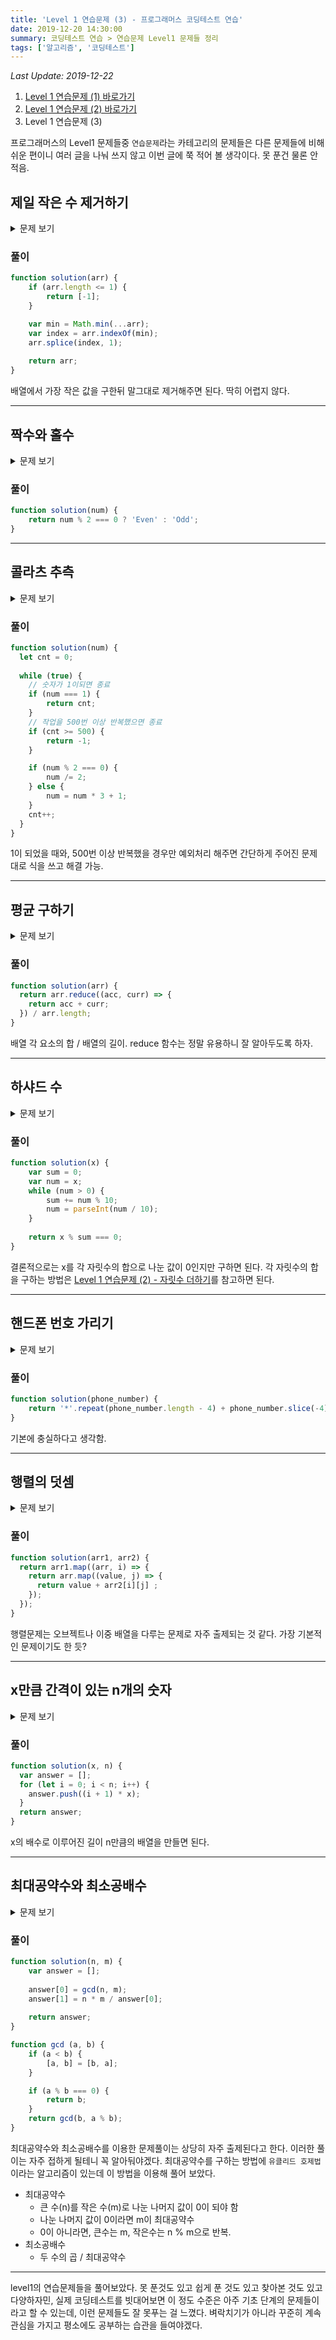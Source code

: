 ```yaml
---
title: 'Level 1 연습문제 (3) - 프로그래머스 코딩테스트 연습'
date: 2019-12-20 14:30:00
summary: 코딩테스트 연습 > 연습문제 Level1 문제들 정리
tags: ['알고리즘', '코딩테스트']
---
```


*Last Update: 2019-12-22*

1. [Level 1 연습문제 (1) 바로가기](/blog/codingtest/2019-12-14-programmers-algorithm-1)
2. [Level 1 연습문제 (2) 바로가기](/blog/codingtest/2019-12-17-programmers-algorithm-2)
2. Level 1 연습문제 (3)

프로그래머스의 Level1 문제들중 `연습문제`라는 카테고리의 문제들은 다른 문제들에 비해 쉬운 편이니 여러 글을 나눠 쓰지 않고 이번 글에 쭉 적어 볼 생각이다. 못 푼건 물론 안적음.

## 제일 작은 수 제거하기

<details>
  <summary>문제 보기</summary>

정수를 저장한 배열, arr 에서 가장 작은 수를 제거한 배열을 리턴하는 함수, solution을 완성해주세요. 단, 리턴하려는 배열이 빈 배열인 경우엔 배열에 -1을 채워 리턴하세요. 예를들어 arr이 [4,3,2,1]인 경우는 [4,3,2]를 리턴 하고, [10]면 [-1]을 리턴 합니다.

### 제한 조건

* arr은 길이 1 이상인 배열입니다.
* 인덱스 i, j에 대해 i ≠ j이면 arr[i] ≠ arr[j] 입니다.

### 입출력 예

arr | return
--- | ---
[4,3,2,1] | [4,3,2]
[10 | [-1]

</details>

### 풀이

```javascript
function solution(arr) {
    if (arr.length <= 1) {
        return [-1];
    }

    var min = Math.min(...arr);
    var index = arr.indexOf(min);
    arr.splice(index, 1);
    
    return arr;
}
```

배열에서 가장 작은 값을 구한뒤 말그대로 제거해주면 된다. 딱히 어렵지 않다.

---------

## 짝수와 홀수

<details>
  <summary>문제 보기</summary>

정수 num이 짝수일 경우 "Even"을 반환하고 홀수인 경우 "Odd"를 반환하는 함수, solution을 완성해주세요.

### 제한 조건

* num은 int 범위의 정수입니다.
* 0은 짝수입니다.

### 입출력 예

num | return
--- | ---
3 | "Odd"
4 | "Even"

</details>

### 풀이

```javascript
function solution(num) {
    return num % 2 === 0 ? 'Even' : 'Odd';
}
```

---------

## 콜라츠 추측

<details>
  <summary>문제 보기</summary>

1937년 Collatz란 사람에 의해 제기된 이 추측은, 주어진 수가 1이 될때까지 다음 작업을 반복하면, 모든 수를 1로 만들 수 있다는 추측입니다. 작업은 다음과 같습니다.

> 1-1. 입력된 수가 짝수라면 2로 나눕니다.  
> 1-2. 입력된 수가 홀수라면 3을 곱하고 1을 더합니다.  
> 2. 결과로 나온 수에 같은 작업을 1이 될 때까지 반복합니다.

예를 들어, 입력된 수가 6이라면 6→3→10→5→16→8→4→2→1 이 되어 총 8번 만에 1이 됩니다. 위 작업을 몇 번이나 반복해야하는지 반환하는 함수, solution을 완성해 주세요. 단, 작업을 500번을 반복해도 1이 되지 않는다면 –1을 반환해 주세요.

### 제한 조건

* 입력된 수, `num`은 1 이상 8000000 미만인 정수입니다.

### 입출력 예

n | result
--- | ---
6 | 8
16 | 4
626331 | -1

### 입출력 예 설명

* 입출력 예 #1  
  문제의 설명과 같습니다.
* 입출력 예 #2  
  16 -> 8 -> 4 -> 2 -> 1 이되어 총 4번만에 1이 됩니다.
* 입출력 예 #3  
  626331은 500번을 시도해도 1이 되지 못하므로 -1을 리턴해야합니다.

</details>

### 풀이

```javascript
function solution(num) {
  let cnt = 0;
  
  while (true) {
    // 숫자가 1이되면 종료
    if (num === 1) {
        return cnt;
    }
    // 작업을 500번 이상 반복했으면 종료
    if (cnt >= 500) {
        return -1;
    }

    if (num % 2 === 0) {
        num /= 2;
    } else {
        num = num * 3 + 1;
    }
    cnt++;
  }
}
```

1이 되었을 때와, 500번 이상 반복했을 경우만 예외처리 해주면 간단하게 주어진 문제대로 식을 쓰고 해결 가능.

---------


## 평균 구하기

<details>
  <summary>문제 보기</summary>

정수를 담고 있는 배열 arr의 평균값을 return하는 함수, solution을 완성해보세요.

### 제한 조건

* arr은 길이 1 이상, 100 이하인 배열입니다.
* arr의 원소는 -10,000 이상 10,000 이하인 정수입니다.

### 입출력 예

arr | return
--- | ---
[1,2,3,4] | 2.5
[5,5] | 5

</details>

### 풀이

```javascript
function solution(arr) {
  return arr.reduce((acc, curr) => {
    return acc + curr;    
  }) / arr.length;
}
```

배열 각 요소의 합 / 배열의 길이. reduce 함수는 정말 유용하니 잘 알아두도록 하자.

---------

## 하샤드 수

<details>
  <summary>문제 보기</summary>

양의 정수 x가 하샤드 수이려면 x의 자릿수의 합으로 x가 나누어져야 합니다. 예를 들어 18의 자릿수 합은 1+8=9이고, 18은 9로 나누어 떨어지므로 18은 하샤드 수입니다. 자연수 x를 입력받아 x가 하샤드 수인지 아닌지 검사하는 함수, solution을 완성해주세요.


### 제한 조건

* `x`는 1 이상, 10000 이하인 정수입니다.

### 입출력 예

arr | return
--- | ---
10 | true
12 | true
11 | false
13 | false

### 입출력 예 설명

* 입출력 예 #1  
  10의 모든 자릿수의 합은 1입니다. 10은 1로 나누어 떨어지므로 10은 하샤드 수입니다.
* 입출력 예 #2  
  12의 모든 자릿수의 합은 3입니다. 12는 3으로 나누어 떨어지므로 12는 하샤드 수입니다.
* 입출력 예 #3  
  11의 모든 자릿수의 합은 2입니다. 11은 2로 나누어 떨어지지 않으므로 11는 하샤드 수가 아닙니다.
* 입출력 예 #4  
  13의 모든 자릿수의 합은 4입니다. 13은 4로 나누어 떨어지지 않으므로 13은 하샤드 수가 아닙니다.
</details>

### 풀이

```javascript
function solution(x) {
    var sum = 0;
    var num = x;
    while (num > 0) {
        sum += num % 10;
        num = parseInt(num / 10);
    }
    
    return x % sum === 0;
}
```

결론적으로는 x를 각 자릿수의 합으로 나눈 값이 0인지만 구하면 된다. 각 자릿수의 합을 구하는 방법은 [Level 1 연습문제 (2) - 자릿수 더하기](/blog/codingtest/2019-12-17-programmers-algorithm-2#자릿수-더하기)를 참고하면 된다.

---------

## 핸드폰 번호 가리기

<details>
  <summary>문제 보기</summary>

프로그래머스 모바일은 개인정보 보호를 위해 고지서를 보낼 때 고객들의 전화번호의 일부를 가립니다.  
전화번호가 문자열 phone_number로 주어졌을 때, 전화번호의 뒷 4자리를 제외한 나머지 숫자를 전부 *으로 가린 문자열을 리턴하는 함수, solution을 완성해주세요.

### 제한 조건

* s는 길이 4 이상, 20이하인 문자열입니다.

### 입출력 예

phone_number | return
--- | ---
01033334444 | \*\*\*\*\*\*\*4444
027778888 | \*\*\*\*\*8888

</details>

### 풀이

```javascript
function solution(phone_number) {
    return '*'.repeat(phone_number.length - 4) + phone_number.slice(-4);
}
```

기본에 충실하다고 생각함.

---------

## 행렬의 덧셈

<details>
  <summary>문제 보기</summary>

행렬의 덧셈은 행과 열의 크기가 같은 두 행렬의 같은 행, 같은 열의 값을 서로 더한 결과가 됩니다. 2개의 행렬 arr1과 arr2를 입력받아, 행렬 덧셈의 결과를 반환하는 함수, solution을 완성해주세요.

### 제한 조건

* 행렬 arr1, arr2의 행과 열의 길이는 500을 넘지 않습니다.

### 입출력 예

arr1 | arr2 | return
--- | ---
[[1,2],[2,3]] | [[3,4],[5,6]] | [[4,6],[7,9]]
[[1],[2]] | [[3],[4]] | [[4],[6]]

</details>

### 풀이

```javascript
function solution(arr1, arr2) {
  return arr1.map((arr, i) => {
    return arr.map((value, j) => {
      return value + arr2[i][j] ;
    });
  });
}
```

행렬문제는 오브젝트나 이중 배열을 다루는 문제로 자주 출제되는 것 같다. 가장 기본적인 문제이기도 한 듯?

---------

## x만큼 간격이 있는 n개의 숫자

<details>
  <summary>문제 보기</summary>

함수 solution은 정수 x와 자연수 n을 입력 받아, x부터 시작해 x씩 증가하는 숫자를 n개 지니는 리스트를 리턴해야 합니다. 다음 제한 조건을 보고, 조건을 만족하는 함수, solution을 완성해주세요.

### 제한 조건

* x는 -10000000 이상, 10000000 이하인 정수입니다.
* n은 1000 이하인 자연수입니다.

### 입출력 예

x | n | answer
--- | --- | ---
2 | 5 | [2,4,6,8,10]
4 | 3 | [4,8,12]
-4 | 2 | [-4, -8]

</details>

### 풀이

```javascript
function solution(x, n) {
  var answer = [];
  for (let i = 0; i < n; i++) {
    answer.push((i + 1) * x);
  }
  return answer;
}
```

x의 배수로 이루어진 길이 n만큼의 배열을 만들면 된다.

---------

## 최대공약수와 최소공배수

<details>
  <summary>문제 보기</summary>

두 수를 입력받아 두 수의 최대공약수와 최소공배수를 반환하는 함수, solution을 완성해 보세요. 배열의 맨 앞에 최대공약수, 그다음 최소공배수를 넣어 반환하면 됩니다. 예를 들어 두 수 3, 12의 최대공약수는 3, 최소공배수는 12이므로 solution(3, 12)는 [3, 12]를 반환해야 합니다.

### 제한 조건

* 두 수는 1이상 1000000이하의 자연수입니다.

### 입출력 예

n | m | return
--- | --- | ---
3 | 12 | [3, 12]
2 | 5 | [1, 10]

### 입출력 예 설명

* 입출력 예 #1  
  위의 설명과 같습니다.
* 입출력 예 #2  
  자연수 2와 5의 최대공약수는 1, 최소공배수는 10이므로 [1, 10]을 리턴해야 합니다.

</details>

### 풀이

```javascript
function solution(n, m) {
    var answer = [];
    
    answer[0] = gcd(n, m);
    answer[1] = n * m / answer[0];
    
    return answer;
}

function gcd (a, b) {
    if (a < b) {
        [a, b] = [b, a];
    }

    if (a % b === 0) {
        return b;
    }
    return gcd(b, a % b);
}
```

최대공약수와 최소공배수를 이용한 문제풀이는 상당히 자주 출제된다고 한다. 이러한 풀이는 자주 접하게 될테니 꼭 알아둬야겠다. 최대공약수를 구하는 방법에 `유클리드 호제법`이라는 알고리즘이 있는데 이 방법을 이용해 풀어 보았다.

* 최대공약수
  * 큰 수(n)를 작은 수(m)로 나눈 나머지 값이 0이 되야 함
  * 나눈 나머지 값이 0이라면 m이 최대공약수
  * 0이 아니라면, 큰수는 m, 작은수는 n % m으로 반복.
* 최소공배수
  * 두 수의 곱 / 최대공약수

---------

level1의 연습문제들을 풀어보았다. 못 푼것도 있고 쉽게 푼 것도 있고 찾아본 것도 있고 다양하자민, 실제 코딩테스트를 빗대어보면 이 정도 수준은 아주 기초 단계의 문제들이라고 할 수 있는데, 이런 문제들도 잘 못푸는 걸 느꼈다. 벼락치기가 아니라 꾸준히 계속 관심을 가지고 평소에도 공부하는 습관을 들여야겠다.